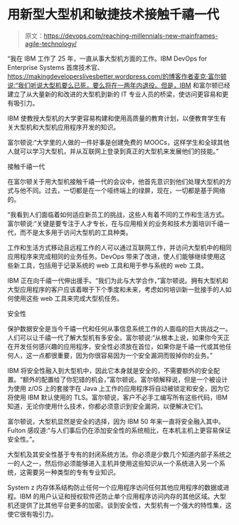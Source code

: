 # 用新型大型机和敏捷技术接触千禧一代

> 原文：<https://devops.com/reaching-millennials-new-mainframes-agile-technology/>

“我在 IBM 工作了 25 年，一直从事大型机方面的工作。IBM DevOps for Enterprise Systems 首席技术官、https://makingdeveloperslivesbetter.wordpress.com/的博客作者麦克·富尔顿说:“我们听说大型机要么已死，要么将在一两年内退役。但是，IBM 和富尔顿已经建立了从大量新的和改进的大型机到新的 IT 专业人员的桥梁，使访问更容易和更有吸引力。

IBM 使教授大型机的大学更容易构建和使用高质量的教育计划，以便教育学生有关大型机和大型机应用程序开发的知识。

富尔顿说:“大学里的人做的一件好事是创建免费的 MOOCs，这样学生和全球其他人就可以学习大型机，并从互联网上登录到真正的大型机来发展他们的技能。”

接触千禧一代

在富尔顿关于用大型机接触千禧一代的会议中，他首先意识到他们处理大型机的方式与他不同。过去，一切都是在一个哑终端上的绿屏，现在，一切都是基于网络的。

“我看到人们面临着如何适应新员工的挑战，这些人有着不同的工作和生活方式。富尔顿说:“关键是要专注于人才专长，在与应用相关的业务和技术方面培训千禧一代，而不是太多用于访问大型机的工具种类。

工作和生活方式移动且远程工作的人可以通过互联网工作，并访问大型机中的相同应用程序来完成相同的业务任务。DevOps 带来了改进，使人们能够继续使用这些新工具，包括用于记录系统的 web 工具和用于参与系统的 web 工具。

IBM 正在向千禧一代伸出援手。“我们为此与大学合作，”富尔顿说。拥有大型机和大型应用程序的客户应该着眼于下个季度和未来，考虑如何培训新一批接手的人如何使用这些 web 工具来完成大型机任务。

安全性

保护数据安全是当今千禧一代和任何从事信息系统工作的人面临的巨大挑战之一。人们可以让千禧一代了解大型机有多安全。富尔顿说:“从根本上说，如果你今天正在开发任何感兴趣的应用程序，安全性必须放在首位，如果你是千禧一代或其他任何人，这一点都很重要，因为你很容易因为一个安全漏洞而毁掉你的业务。”

IBM 将安全性融入到大型机中，因此它本身就是安全的，不需要额外的安全配置。“额外的配置给了你犯错的机会，”富尔顿说。富尔顿解释说，但是一个被设计为使用 z/OS 上的套接字在 Java 上工作的应用程序将自动被锁定和安全，因为它将使用 IBM 默认使用的 TLS。富尔顿说，客户不必手工编写所有这些代码，IBM 知道，无论你使用什么技术，你都必须意识到安全漏洞，以便解决它们。

富尔顿说，大型机显然是安全的选择，因为 IBM 50 年来一直将安全融入其中。Fulton 感叹道:“与人们事后仍在添加安全性的系统相比，在本机主机上更容易保证安全性。”。

大型机及其安全性基于专有的封闭系统方法。你必须是少数几个知道内部子系统之一的人之一，然后你必须能够进入主机并使用这些知识从一个系统进入另一个系统，这需要另一种类型的专有专业知识。

System z 内存体系结构防止任何一个应用程序访问任何其他应用程序的数据或进程。IBM 的用户认证和授权软件还防止单个应用程序访问内存的其他区域。大型机还提供了比其他平台更多的加密。谈到安全性，大型机有一个强大的特性集，这使它很有吸引力。